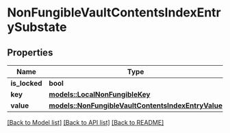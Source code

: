 # NonFungibleVaultContentsIndexEntrySubstate

## Properties

Name | Type | Description | Notes
------------ | ------------- | ------------- | -------------
**is_locked** | **bool** |  | 
**key** | [**models::LocalNonFungibleKey**](LocalNonFungibleKey.md) |  | 
**value** | [**models::NonFungibleVaultContentsIndexEntryValue**](NonFungibleVaultContentsIndexEntryValue.md) |  | 

[[Back to Model list]](../README.md#documentation-for-models) [[Back to API list]](../README.md#documentation-for-api-endpoints) [[Back to README]](../README.md)


